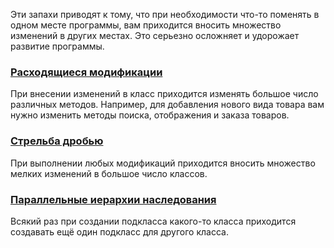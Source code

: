 Эти запахи приводят к тому, что при необходимости что-то поменять в одном месте программы, вам приходится вносить множество изменений в других местах. Это серьезно осложняет и удорожает развитие программы.

### [Расходящиеся модификации](support/Расходящиеся%20модификации.md)
При внесении изменений в класс приходится изменять большое число различных методов. Например, для добавления нового вида товара вам нужно изменить методы поиска, отображения и заказа товаров.

### [Стрельба дробью](support/Стрельба%20дробью.md)
При выполнении любых модификаций приходится вносить множество мелких изменений в большое число классов.

### [Параллельные иерархии наследования](support/Параллельные%20иерархии%20наследования.md)
Всякий раз при создании подкласса какого-то класса приходится создавать ещё один подкласс для другого класса.
